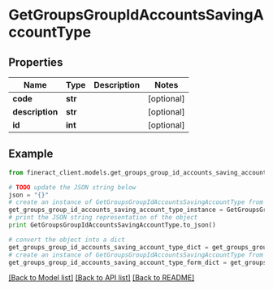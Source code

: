 # GetGroupsGroupIdAccountsSavingAccountType


## Properties

Name | Type | Description | Notes
------------ | ------------- | ------------- | -------------
**code** | **str** |  | [optional] 
**description** | **str** |  | [optional] 
**id** | **int** |  | [optional] 

## Example

```python
from fineract_client.models.get_groups_group_id_accounts_saving_account_type import GetGroupsGroupIdAccountsSavingAccountType

# TODO update the JSON string below
json = "{}"
# create an instance of GetGroupsGroupIdAccountsSavingAccountType from a JSON string
get_groups_group_id_accounts_saving_account_type_instance = GetGroupsGroupIdAccountsSavingAccountType.from_json(json)
# print the JSON string representation of the object
print GetGroupsGroupIdAccountsSavingAccountType.to_json()

# convert the object into a dict
get_groups_group_id_accounts_saving_account_type_dict = get_groups_group_id_accounts_saving_account_type_instance.to_dict()
# create an instance of GetGroupsGroupIdAccountsSavingAccountType from a dict
get_groups_group_id_accounts_saving_account_type_form_dict = get_groups_group_id_accounts_saving_account_type.from_dict(get_groups_group_id_accounts_saving_account_type_dict)
```
[[Back to Model list]](../README.md#documentation-for-models) [[Back to API list]](../README.md#documentation-for-api-endpoints) [[Back to README]](../README.md)


